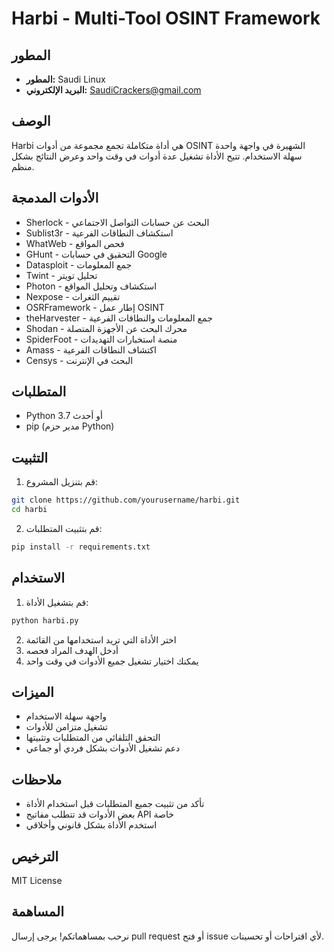 # Harbi - Multi-Tool OSINT Framework

## المطور
- **المطور:** Saudi Linux
- **البريد الإلكتروني:** SaudiCrackers@gmail.com

## الوصف
Harbi هي أداة متكاملة تجمع مجموعة من أدوات OSINT الشهيرة في واجهة واحدة سهلة الاستخدام. تتيح الأداة تشغيل عدة أدوات في وقت واحد وعرض النتائج بشكل منظم.

## الأدوات المدمجة
- Sherlock - البحث عن حسابات التواصل الاجتماعي
- Sublist3r - استكشاف النطاقات الفرعية
- WhatWeb - فحص المواقع
- GHunt - التحقيق في حسابات Google
- Datasploit - جمع المعلومات
- Twint - تحليل تويتر
- Photon - استكشاف وتحليل المواقع
- Nexpose - تقييم الثغرات
- OSRFramework - إطار عمل OSINT
- theHarvester - جمع المعلومات والنطاقات الفرعية
- Shodan - محرك البحث عن الأجهزة المتصلة
- SpiderFoot - منصة استخبارات التهديدات
- Amass - اكتشاف النطاقات الفرعية
- Censys - البحث في الإنترنت

## المتطلبات
- Python 3.7 أو أحدث
- pip (مدير حزم Python)

## التثبيت

1. قم بتنزيل المشروع:
```bash
git clone https://github.com/yourusername/harbi.git
cd harbi
```

2. قم بتثبيت المتطلبات:
```bash
pip install -r requirements.txt
```

## الاستخدام

1. قم بتشغيل الأداة:
```bash
python harbi.py
```

2. اختر الأداة التي تريد استخدامها من القائمة
3. أدخل الهدف المراد فحصه
4. يمكنك اختيار تشغيل جميع الأدوات في وقت واحد

## الميزات
- واجهة سهلة الاستخدام
- تشغيل متزامن للأدوات
- التحقق التلقائي من المتطلبات وتثبيتها
- دعم تشغيل الأدوات بشكل فردي أو جماعي

## ملاحظات
- تأكد من تثبيت جميع المتطلبات قبل استخدام الأداة
- بعض الأدوات قد تتطلب مفاتيح API خاصة
- استخدم الأداة بشكل قانوني وأخلاقي

## الترخيص
MIT License

## المساهمة
نرحب بمساهماتكم! يرجى إرسال pull request أو فتح issue لأي اقتراحات أو تحسينات.